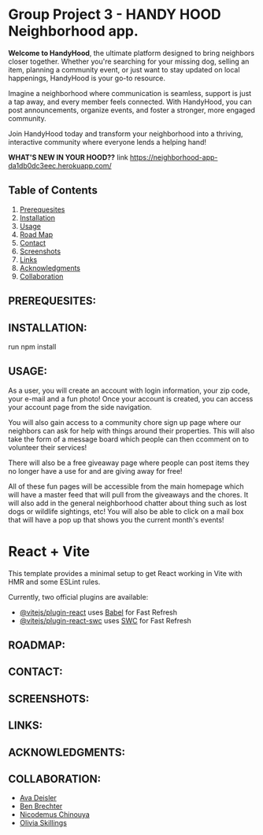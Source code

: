 # Group Project 3 - HANDY HOOD Neighborhood app.

**Welcome to HandyHood**, the ultimate platform designed to bring neighbors closer together. Whether you're searching for your missing dog, selling an item, planning a community event, or just want to stay updated on local happenings, HandyHood is your go-to resource.

Imagine a neighborhood where communication is seamless, support is just a tap away, and every member feels connected. With HandyHood, you can post announcements, organize events, and foster a stronger, more engaged community.

Join HandyHood today and transform your neighborhood into a thriving, interactive community where everyone lends a helping hand!

**WHAT'S NEW IN YOUR HOOD??**
link https://neighborhood-app-da1db0dc3eec.herokuapp.com/ 
## Table of Contents

1. [Prerequesites](#PREREQUESITES)
2. [Installation](#installation)
3. [Usage](#installation)
4. [Road Map](#roadmap)
5. [Contact](#contact)
6. [Screenshots](#screenshots)
7. [Links](#links)
8. [Acknowledgments](#ackowledgments)
9. [Collaboration](#collaboration)

## PREREQUESITES:

## INSTALLATION:

run npm install

## USAGE:

As a user, you will create an account with login information, your zip code, your e-mail and a fun photo! Once your account is created, you can access your account page from the side navigation.

You will also gain access to a community chore sign up page where our neighbors can ask for help with things around their properties. This will also take the form of a message board which people can then ccomment on to volunteer their services!

There will also be a free giveaway page where people can post items they no longer have a use for and are giving away for free!

All of these fun pages will be accessible from the main homepage which will have a master feed that will pull from the giveaways and the chores. It will also add in the general neighborhood chatter about thing such as lost dogs or wildlife sightings, etc! You will also be able to click on a mail box that will have a pop up that shows you the current month's events!

# React + Vite

This template provides a minimal setup to get React working in Vite with HMR and some ESLint rules.

Currently, two official plugins are available:

- [@vitejs/plugin-react](https://github.com/vitejs/vite-plugin-react/blob/main/packages/plugin-react/README.md) uses [Babel](https://babeljs.io/) for Fast Refresh
- [@vitejs/plugin-react-swc](https://github.com/vitejs/vite-plugin-react-swc) uses [SWC](https://swc.rs/) for Fast Refresh

## ROADMAP:

## CONTACT:

## SCREENSHOTS:

## LINKS:

## ACKNOWLEDGMENTS:

## COLLABORATION:

- [Ava Deisler](https://github.com/avadeisler)
- [Ben Brechter](https://github.com/Benbrechter)
- [Nicodemus Chinouya](https://github.com/nicochinouya)
- [Olivia Skillings](https://github.com/via-skillings)
